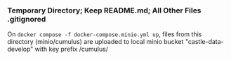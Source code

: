 ### Temporary Directory; Keep README.md; All Other Files .gitignored

On `docker compose -f docker-compose.minio.yml up`, files from this directory (minio/cumulus) are uploaded to local minio bucket "castle-data-develop" with key prefix /cumulus/